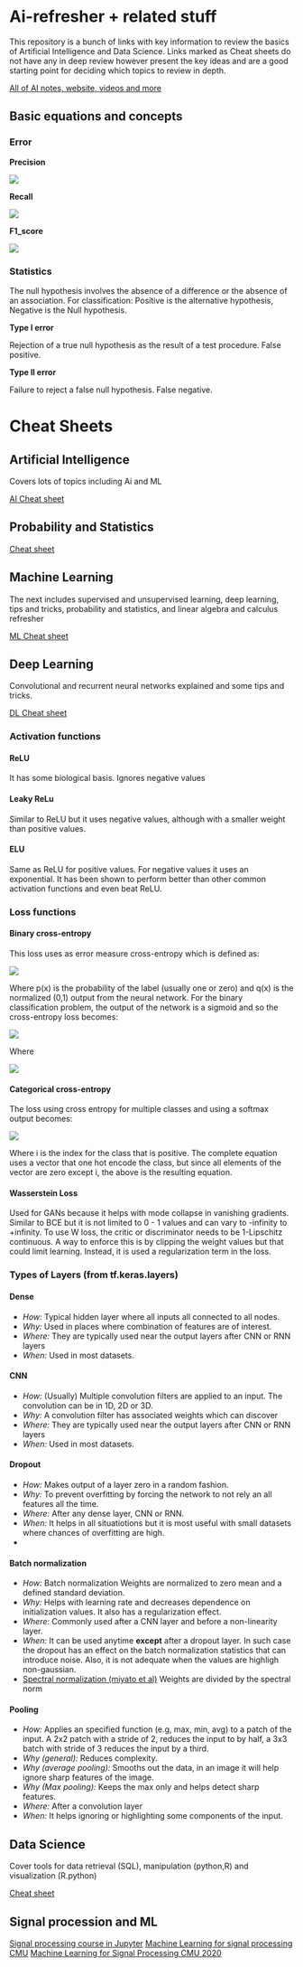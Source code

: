 # Ai-refresher + related stuff

This repository is a bunch of links with key information to review the basics of Artificial Intelligence and Data Science. Links marked as Cheat sheets do not have any in deep review however present the key ideas and are a good starting point for deciding which topics to review in depth.

[All of AI notes, website, videos and more](https://aman.ai/)

## Basic equations and concepts

### Error

**Precision**

<img src="https://render.githubusercontent.com/render/math?math=\Large \frac{tp}{tp%2Bfp}">

**Recall**

<img src="https://render.githubusercontent.com/render/math?math=\Large \frac{tp}{tp%2Bfn}">

**F1_score**

<img src="https://render.githubusercontent.com/render/math?math=\Large \frac{2\cdot tp}{2\cdot tp%2Bfp%2Bfn}">

### Statistics 
The null hypothesis involves the absence of a difference or the absence of an association. For classification: Positive is the alternative hypothesis, Negative is the Null hypothesis.

**Type I error**

Rejection of a true null hypothesis as the result of a test procedure. False positive.

**Type II error**

Failure to reject a false null hypothesis. False negative.


# Cheat Sheets
## Artificial Intelligence
Covers lots of topics including Ai and ML

[AI Cheat sheet](https://stanford.edu/~shervine/teaching/cs-221/)

## Probability and Statistics

[Cheat sheet](https://stanford.edu/~shervine/teaching/cme-106/)

## Machine Learning
The next includes supervised and unsupervised learning, deep learning, tips and tricks, probability and statistics, and linear algebra and calculus refresher

[ML Cheat sheet](https://stanford.edu/~shervine/teaching/cs-229/)

## Deep Learning

Convolutional and recurrent neural networks explained and some tips and tricks.

[DL Cheat sheet](https://stanford.edu/~shervine/teaching/cs-230/)

### Activation functions
#### ReLU
It has some biological basis. Ignores negative values

#### Leaky ReLu
Similar to ReLU but it uses negative values, although with a smaller weight than positive values.

#### ELU
Same as ReLU for positive values. For negative values it uses an exponential. It has been shown to perform better than other common activation functions and even beat ReLU.

### Loss functions

#### Binary cross-entropy
This loss uses as error measure cross-entropy which is defined as:

<img src="https://render.githubusercontent.com/render/math?math=\Large CE= \sum_{x\in X} p(x) \cdot log(q(x))">

Where p(x) is the probability of the label (usually one or zero) and q(x) is the normalized (0,1) output from the neural network.
For the binary classification problem, the output of the network is a sigmoid and so the cross-entropy loss becomes:

<img src="https://render.githubusercontent.com/render/math?math=\Large CE= -t_i \cdot log(f(s_i) -(1-t_i) \cdot log(1-f(s_i) ">

Where

<img src="https://render.githubusercontent.com/render/math?math=\Large f(s_i)=\frac{1}{1%2Be^{-s_i}} ">


#### Categorical cross-entropy

The loss using cross entropy for multiple classes and using a softmax output becomes:

<img src="https://render.githubusercontent.com/render/math?math=\Large CE= log(\frac{ e^{s_i} }{\sum_{j\in J} e^{s_j}} )">

Where i is the index for the class that is positive. The complete equation uses a vector that one hot encode the class, but since all elements of the vector are zero except i, the above is the resulting equation.


#### Wasserstein Loss
Used for GANs because it helps with mode collapse in vanishing gradients. Similar to BCE but it is not limited to 0 - 1 values and can vary to -infinity to +infinity. To use W loss, the critic or discriminator needs to be 1-Lipschitz continuous. A way to enforce this is by clipping the weight values but that could limit learning. Instead, it is used a regularization term in the loss.

### Types of Layers (from tf.keras.layers)

#### Dense
- *How:* Typical hidden layer where all inputs all connected to all nodes. 
- *Why:* Used in places where combination of features are of interest. 
- *Where:* They are typically used near the output layers after CNN or RNN layers
- *When:* Used in most datasets.


#### CNN
- *How:* (Usually) Multiple convolution filters are applied to an input. The convolution can be in 1D, 2D or 3D. 
- *Why:* A convolution filter has associated weights which can discover
- *Where:* They are typically used near the output layers after CNN or RNN layers
- *When:* Used in most datasets.


#### Dropout
- *How:* Makes output of a layer zero in a random fashion. 
- *Why:* To prevent overfitting by forcing the network to not rely an all features all the time. 
- *Where:* After any dense layer, CNN or RNN. 
- *When:* It helps in all situatiotions but it is most useful with small datasets where chances of overfitting are high.
- 
#### Batch normalization
- *How:* Batch normalization Weights are normalized to zero mean and a defined standard deviation.
- *Why:* Helps with learning rate and decreases dependence on initialization values. It also has a regularization effect.
- *Where:* Commonly used after a CNN layer and before a non-linearity layer.
- *When:* It can be used anytime **except** after a dropout layer. In such case the dropout has an effect on the batch normalization statistics that can introduce noise. Also, it is not adequate when the values are highligh non-gaussian.
- [Spectral normalization (miyato et al)](https://arxiv.org/pdf/1802.05957.pdf) Weights are divided by the spectral norm

#### Pooling

- *How:* Applies an specified function (e.g, max, min, avg) to a patch of the input. A 2x2 patch with a stride of 2, reduces the input to by half, a 3x3 batch with stride of 3 reduces the input by a third. 
- *Why (general):* Reduces complexity.
- *Why (average pooling):* Smooths out the data, in an image it will help ignore sharp features of the image. 
- *Why (Max pooling):* Keeps the max only and helps detect sharp features.
- *Where:* After a convolution layer
- *When:* It helps ignoring or highlighting some components of the input.

## Data Science

Cover tools for data retrieval (SQL), manipulation (python,R)  and visualization (R.python)

[Cheat sheet](https://www.mit.edu/~amidi/teaching/data-science-tools/)

## Signal procession and ML
[Signal processing course in Jupyter](https://dartbrains.org/content/Instructors.html)
[Machine Learning for signal processing CMU](http://www.cs.cmu.edu/~11755/lectures/lectures.html)
[Machine Learning for Signal Processing CMU 2020](https://teamia.io/)


